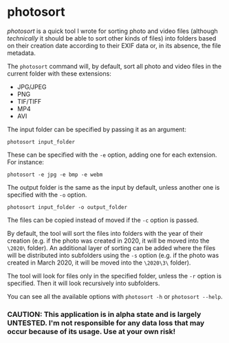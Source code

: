 # photosort

_photosort_ is a quick tool I wrote for sorting photo and video files (although _technically_ it should be able to sort other kinds of files) into folders based on their creation date according to their EXIF data or, in its absence, the file metadata.

The `photosort` command will, by default, sort all photo and video files in the current folder with these extensions:
* JPG/JPEG
* PNG
* TIF/TIFF
* MP4
* AVI

The input folder can be specified by passing it as an argument:
```
photosort input_folder
```

These can be specified with the `-e` option, adding one for each extension. For instance:
```
photosort -e jpg -e bmp -e webm
```

The output folder is the same as the input by default, unless another one is specified with the `-o` option.
```
photosort input_folder -o output_folder
```

The files can be copied instead of moved if the `-c` option is passed.

By default, the tool will sort the files into folders with the year of their creation (e.g. if the photo was created in 2020, it will be moved into the `\2020\`  folder). An additional layer of sorting can be added where the files will be distributed into subfolders using the `-s` option (e.g. if the photo was created in March 2020, it will be moved into the `\2020\3\` folder).

The tool will look for files only in the specified folder, unless the `-r` option is specified. Then it will look recursively into subfolders.

You can see all the available options with `photosort -h` or `photosort --help`.

### **CAUTION: This application is in alpha state and is largely UNTESTED. I'm not responsible for any data loss that may occur because of its usage. Use at your own risk!**